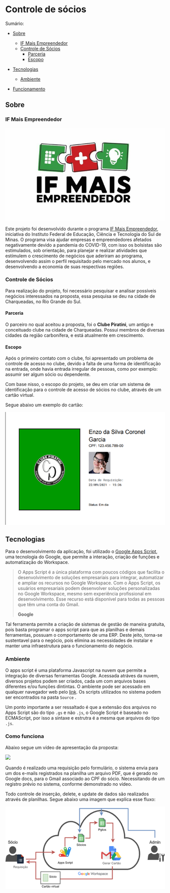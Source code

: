# Controle de sócios
Sumário:

- [Sobre](#sobre)

  - [IF Mais Empreendedor](#if-mais-empreendedor)
  - [Controle de Sócios](#controle-de-socios)
    - [Parceria](#parceria)
    - [Escopo](#escopo)

- [Tecnologias](#tecnologias)

  - [Ambiente](#ambiente)

- [Funcionamento](#funcionamento)

## Sobre

<h3 id="if-mais-empreendedor"> IF Mais Empreendedor </h3>

![Logo](./public/images/ifm-image.jpeg)

Este projeto foi desenvolvido durante o programa [IF Mais Empreendedor](https://portal.ifsuldeminas.edu.br/index.php/noticias-proex/4175-if-mais-empreendedor-nacional-2021), iniciativa do Instituto Federal de Educação, Ciência e Tecnologia do Sul de Minas. O programa visa ajudar empresas e empreendedores afetados negativamente devido a pandemia do COVID-19, com isso os bolsistas são estimulados, sob orientação, para planejar e realizar atividades que estímulem o crescimento de negócios que aderiram ao programa, desenvolvendo assim o perfil requisitado pelo mercado nos alunos, e desenvolvendo a economia de suas respectivas regiões.



<h3 id="controle-de-socios"> Controle de Sócios </h3>

Para realização do projeto, foi necessário pesquisar e analisar possíveis negócios interessados na proposta, essa pesquisa se deu na cidade de Charqueadas, no Rio Grande do Sul. 

<h4 id="parceria"> Parceria </h4>

O parceiro no qual aceitou a proposta, foi o **Clube Piratini**, um antigo e conceituado clube na cidade de Charqueadas. Possui membros de diversas cidades da região carbonífera, e está atualmente em crescimento.

<h4 id="escopo"> Escopo </h4>

Após o primeiro contato com o clube, foi apresentado um problema de controle de acesso no clube, devido a falta de uma forma de identificação na entrada, onde havia entrada irregular de pessoas, como por exemplo: assumir ser algum sócio ou dependente.

Com base nisso, o escopo do projeto, se deu em criar um sistema de identificação para o controle de acesso de sócios no clube, através de um cartão virtual.

Segue abaixo um exemplo do cartão:

![IMG](./public/images/cartao.png)



<h2 id="tecnologias"> Tecnologias </h2>

Para o desenvolvimento da aplicação, foi utilizado o [Google Apps Script](https://developers.google.com/apps-script), uma tecnologia do Google, que permite a interação, criação de funções e automatização do Workspace.

> O Apps Script é a única plataforma com poucos códigos que facilita o desenvolvimento de soluções empresariais para integrar, automatizar e ampliar os recursos no Google Workspace. Com o Apps Script, os usuários empresariais podem desenvolver soluções personalizadas no Google Workspace, mesmo sem experiência profissional em desenvolvimento. Esse recurso está disponível para todas as pessoas que têm uma conta do Gmail. 
>
> **Google**

Tal ferramenta permite a criação de sistemas de gestão de maneira gratuita, pois basta programar o apps script para que as planilhas e demais ferramentas, possuam o comportamento de uma ERP. Deste jeito, torna-se sustentavel para o negócio, pois elimina as necessidades de instalar e manter uma infraestrutura para o funcionamento do negócio.

<h3 id="ambiente"> Ambiente </h3>

O apps script é uma plataforma Javascript na nuvem que permite a integração de diversas ferramentas Google. Acessada atráves da nuvem, diversos projetos podem ser criados, cada um com arquivos bases diferentes e/ou funções dintintas. O ambiente pode ser acessado em qualquer navegador web pelo [link](https://script.google.com/home/my). Os scripts utilizados no sistema podem ser encontrados na pasta `Source` . 

Um ponto importante a ser ressaltado é que a extensão dos arquivos no Apps Script são do tipo `.gs` e não `.js`, o Google Script é baseado no ECMAScript, por isso a sintaxe e estrutra é a mesma que arquivos do tipo `.js`. 

<h3 id="funcionamento">Como funciona</h3>

Abaixo segue um vídeo de apresentação da proposta:

[<img src="https://img.youtube.com/vi/nIQRtZXVX5M/maxresdefault.jpg" width="%" target="_blank">](https://youtu.be/nIQRtZXVX5M)



Quando é realizado uma requisição pelo formulário, o sistema envia para um dos e-mails registrados na planilha um arquivo PDF, que é gerado no Google docs, para o Gmail associado ao CPF do sócio. Necessitando de um registro prévio no sistema, conforme demonstrado no vídeo.

Todo controle de inserção, delete, e update de dados são realizados através de planilhas. Segue abaixo uma imagem que explica esse fluxo:



![](./public/images/fluxo.png)



